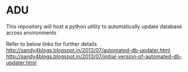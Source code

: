 ADU
===

This repository will host a python utility to automatically update database across environments

Refer to below links for further details
http://sandy4blogs.blogspot.in/2013/07/automated-db-updater.html
http://sandy4blogs.blogspot.in/2013/07/initial-version-of-automated-db-updater.html
